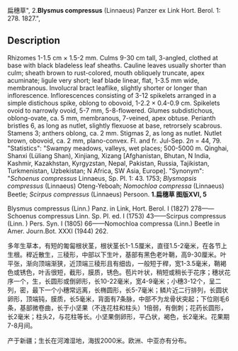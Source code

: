 扁穗草",
2.**Blysmus compressus** (Linnaeus) Panzer ex Link Hort. Berol. 1: 278. 1827.",

## Description
Rhizomes 1-1.5 cm × 1.5-2 mm. Culms 9-30 cm tall, 3-angled, clothed at base with black bladeless leaf sheaths. Cauline leaves usually shorter than culm; sheath brown to rust-colored, mouth obliquely truncate, apex acuminate; ligule very short; leaf blade linear, flat, 1-3.5 mm wide, membranous. Involucral bract leaflike, slightly shorter or longer than inflorescence. Inflorescences consisting of 3-12 spikelets arranged in a simple distichous spike, oblong to obovoid, 1-2.2 × 0.4-0.9 cm. Spikelets ovoid to narrowly ovoid, 5-7 mm, 5-8-flowered. Glumes subdistichous, oblong-ovate, ca. 5 mm, membranous, 7-veined, apex obtuse. Perianth bristles 6, as long as nutlet, slightly flexuose at base, retrorsely scabrous. Stamens 3; anthers oblong, ca. 2 mm. Stigmas 2, as long as nutlet. Nutlet brown, obovoid, ca. 2 mm, plano-convex. Fl. and fr. Jul-Sep. 2*n* = 44, 79.
  "Statistics": "Swampy meadows, valleys, wet places; 500-5000 m. Qinghai, Shanxi (Lüliang Shan), Xinjiang, Xizang [Afghanistan, Bhutan, N India, Kashmir, Kazakhstan, Kyrgyzstan, Nepal, Pakistan, Russia, Tajikistan, Turkmenistan, Uzbekistan; N Africa, SW Asia, Europe].
  "Synonym": "*Schoenus compressus* Linnaeus, Sp. Pl. 1: 43. 1753; *Blysmopsis compressus* (Linnaeus) Oteng-Yeboah; *Nomochloa compressa* (Linnaeus) Beetle; *Scirpus compressus* (Linnaeus) Persoon.
**1.扁穗草 图版XVI, 5**

Blysmus compressus (Linn.) Panz. in Link, Hort. Berol. I (1827) 278——Schoenus compressus Linn. Sp. Pl. ed. I (1753) 43——Scirpus compressus (Linn. ) Pers. Syn. I (1805) 66——Nomochloa compressa (Linn.) Beetle in Amer. Journ.Bot. XXXI (1944) 262.

多年生草本，有短的匍匐根状茎，根状茎长1-1.5厘米，直径1.5-2毫米，在各节上生根。稈近散生，三稜形，中部以下生叶，基部有黑色老叶鞘，高9-30厘米。叶平张，渐向顶端渐狭，近顶端三稜形且有细齿，一般短于稈，宽1-3.5毫米，鞘褐色或锈色，叶舌很短，截形，膜质，锈色。苞片叶状，稍短或稍长于花序；穗状花序一个，生，长圆形或倒卵形，长10-22毫米，宽4-9毫米；小穗3-12个，呈二列，密，最下一个小穗常远离，长椭圆形，长5-7毫米；鳞片近二行排列，长圆状卵形，顶端钝，膜质，长5毫米，背面有7条脉，中部不为龙骨状突起；下位刚毛6条，基部微卷曲，长于小坚果（不连花柱和柱头）1倍弱，有倒刺；花药长圆形，长2毫米；柱头2，与花柱等长。小坚果倒卵形，平凸状，褐色，长2毫米。花果期7-8月间。

产于新疆；生长在河滩湿地，海拔2000米。欧洲、中亚亦有分布。
